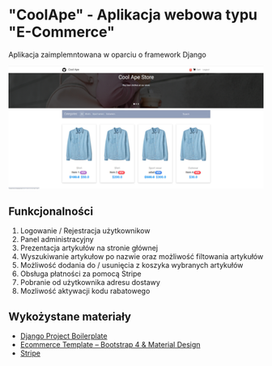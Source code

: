 # "CoolApe" - Aplikacja webowa typu "E-Commerce"

Aplikacja zaimplemntowana w oparciu o framework Django

<p align="center">
  <a><img src="https://github.com/eugeene1337/my-ecommerce-app/blob/master/application.png" width="1900"></a>
</p>

## Funkcjonalności

1. Logowanie / Rejestracja użytkownikow
2. Panel administracyjny
3. Prezentacja artykułów na stronie głównej
4. Wyszukiwanie artykułow po nazwie oraz możliwość filtowania artykułów
4. Możliwość dodania do / usunięcia z koszyka wybranych artykułów
5. Obsługa płatności za pomocą Stripe
6. Pobranie od użytkownika adresu dostawy
7. Mozliwość aktywacji kodu rabatowego

## Wykożystane materiały

- [Django Project Boilerplate](https://github.com/justdjango/django_project_boilerplate)
- [Ecommerce Template – Bootstrap 4 & Material Design](https://mdbootstrap.com/freebies/jquery/e-commerce/)
- [Stripe](https://stripe.com/)